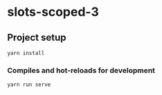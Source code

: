 # slots-scoped-3

## Project setup
```
yarn install
```

### Compiles and hot-reloads for development
```
yarn run serve
```

